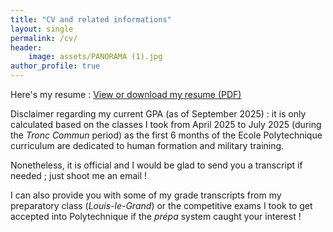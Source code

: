 ```yaml
---
title: "CV and related informations"
layout: single
permalink: /cv/
header:
    image: assets/PANORAMA (1).jpg 
author_profile: true
---
```


Here's my resume : [View or download my resume (PDF)](/assets/ResumeAlexandreParesy.pdf)

Disclaimer regarding my current GPA (as of September 2025) : it is only calculated based on the classes I took from April 2025 to July 2025 (during the *Tronc Commun* period) as the first 6 months of the Ecole Polytechnique curriculum are dedicated to human formation and military training.

Nonetheless, it is official and I would be glad to send you a transcript if needed ; just shoot me an email !

I can also provide you with some of my grade transcripts from my preparatory class (*Louis-le-Grand*) or the competitive exams I took to get accepted into Polytechnique if the *prépa* system caught your interest ! 